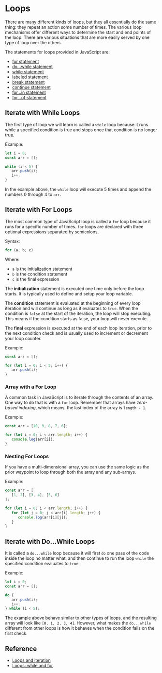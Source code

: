 # Loops

There are many different kinds of loops, but they all essentially do the same thing: they repeat an action some number of times. The various loop mechanisms offer different ways to determine the start and end points of the loop. There are various situations that are more easily served by one type of loop over the others.

The statements for loops provided in JavaScript are:
* [for statement](https://developer.mozilla.org/en-US/docs/Web/JavaScript/Guide/Loops_and_iteration#for_statement)
* [do...while statement](https://developer.mozilla.org/en-US/docs/Web/JavaScript/Guide/Loops_and_iteration#do...while_statement)
* [while statement](https://developer.mozilla.org/en-US/docs/Web/JavaScript/Guide/Loops_and_iteration#while_statement)
* [labeled statement](https://developer.mozilla.org/en-US/docs/Web/JavaScript/Guide/Loops_and_iteration#labeled_statement)
* [break statement](https://developer.mozilla.org/en-US/docs/Web/JavaScript/Guide/Loops_and_iteration#break_statement)
* [continue statement](https://developer.mozilla.org/en-US/docs/Web/JavaScript/Guide/Loops_and_iteration#continue_statement)
* [for...in statement](https://developer.mozilla.org/en-US/docs/Web/JavaScript/Guide/Loops_and_iteration#for...in_statement)
* [for...of statement](https://developer.mozilla.org/en-US/docs/Web/JavaScript/Guide/Loops_and_iteration#for...of_statement)

## Iterate with While Loops
The first type of loop we will learn is called a `while` loop because it runs while a specified condition is true and stops once that condition is no longer true.

Example:
```javascript
let i = 0;
const arr = [];

while (i < 5) {
   arr.push(i);
   i++;
}
```

In the example above, the `while` loop will execute 5 times and append the numbers 0 through 4 to `arr`.

## Iterate with For Loops
The most common type of JavaScript loop is called a `for` loop because it runs for a specific number of times. `for` loops are declared with three optional expressions separated by semicolons.

Syntax:
```javascript
for (a; b; c)
```

Where:
* `a` is the initialization statement
* `b` is the condition statement
* `c` is the final expression

The **initialization** statement is executed one time only before the loop starts. It is typically used to define and setup your loop variable.

The **condition** statement is evaluated at the beginning of every loop iteration and will continue as long as it evaluates to `true`. When the condition is `false` at the start of the iteration, the loop will stop executing. This means if the condition starts as false, your loop will never execute.

The **final** expression is executed at the end of each loop iteration, prior to the next condition check and is usually used to increment or decrement your loop counter.

Example:
```javascript
const arr = [];

for (let i = 0; i < 5; i++) {
   arr.push(i);
}
```

### Array with a For Loop
A common task in JavaScript is to iterate through the contents of an array. One way to do that is with a `for` loop. Remember that arrays have *zero-based indexing*, which means, the last index of the array is `length - 1`.

Example:
```javascript
const arr = [10, 9, 8, 7, 6];

for (let i = 0; i < arr.length; i++) {
   console.log(arr[i]);
}
```

### Nesting For Loops
If you have a multi-dimensional array, you can use the same logic as the prior waypoint to loop through both the array and any sub-arrays.

Example:
```javascript
const arr = [
   [1, 2], [3, 4], [5, 6]
];

for (let i = 0; i < arr.length; i++) {
   for (let j = 0; j < arr[i].length; j++) {
      console.log(arr[i][j]);
   }
}
```

## Iterate with Do...While Loops
It is called a `do...while` loop because it will first `do` one pass of the code inside the loop no matter what, and then continue to run the loop `while` the specified condition evaluates to `true`.

Example:
```javascript
let i = 0;
const arr = [];

do {
   arr.push(i);
   i++;
} while (i < 5);
```

The example above behave similar to other types of loops, and the resulting array will look like `[0, 1, 2, 3, 4]`. However, what makes the `do...while` different from other loops is how it behaves when the condition fails on the first check.

## Reference
* [Loops and iteration](https://developer.mozilla.org/en-US/docs/Web/JavaScript/Guide/Loops_and_iteration)
* [Loops: while and for](https://javascript.info/while-for)